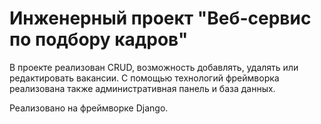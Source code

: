 # Инженерный проект "Веб-сервис по подбору кадров"

В проекте реализован CRUD, возможность добавлять, удалять или редактировать вакансии. С помощью технологий фреймворка реализована также административная панель и база данных.

Реализовано на фреймворке Django.
